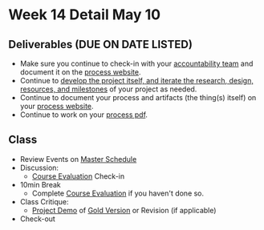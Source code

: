 # Week 14 Detail May 10

## Deliverables \(DUE ON DATE LISTED\)

* Make sure you continue to check-in with your [accountability team](../assignments/accountability_partner.md) and document it on the [process website](../website.md).
* Continue to [develop the project itself, and iterate the research, design, resources, and milestones](../project_plan/) of your project as needed.
* Continue to document your process and artifacts \(the thing\(s\) itself\) on your [process website](../website.md).
* Continue to work on your [process pdf](../end_of_semester_deliverables/pdf_or_book.md).

## Class

* Review Events on [Master Schedule](./)
* Discussion:
  * [Course Evaluation](../assignments/course_evaluation.md) Check-in 
* 10min Break
  * Complete [Course Evaluation](../assignments/course_evaluation.md) if you haven't done so. 
* Class Critique:
  * [Project Demo](../critiques-demos-presentations-and-exhibition/project_demo.md) of [Gold Version](../project_plan/project_versions.md) or Revision \(if applicable\)
* Check-out

